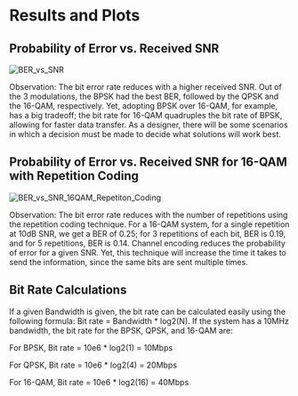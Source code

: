 # Results and Plots

## Probability of Error vs. Received SNR
![BER_vs_SNR](https://github.com/javivi865/OFDM-Based-Video-Transmission-and-Reception/assets/169334804/a912bc60-2ae5-477c-8574-98268215a81a)

Observation: The bit error rate reduces with a higher received SNR. Out of the 3 modulations, the BPSK had the best BER, followed by the QPSK and the 16-QAM, respectively. Yet, adopting BPSK over 16-QAM, for example, has a big tradeoff; the bit rate for 16-QAM quadruples the bit rate of BPSK, allowing for faster data transfer. As a designer, there will be some scenarios in which a decision must be made to decide what solutions will work best. 

## Probability of Error vs. Received SNR for 16-QAM with Repetition Coding
![BER_vs_SNR_16QAM_Repetiton_Coding](https://github.com/javivi865/OFDM-Based-Video-Transmission-and-Reception/assets/169334804/a2fc56b1-dde4-48f6-8e5e-34c9ea58aeec)

Observation: The bit error rate reduces with the number of repetitions using the repetition coding technique. For a 16-QAM system, for a single repetition at 10dB SNR, we get a BER of 0.25; for 3 repetitions of each bit, BER is 0.19, and for 5 repetitions, BER is 0.14. Channel encoding reduces the probability of error for a given SNR. Yet, this technique will increase the time it takes to send the information, since the same bits are sent multiple times. 

## Bit Rate Calculations
If a given Bandwidth is given, the bit rate can be calculated easily using the following formula: Bit rate = Bandwidth * log2(N). If the system has a 10MHz bandwidth, the bit rate for the BPSK, QPSK, and 16-QAM are:

For BPSK, Bit rate = 10e6 * log2(1) = 10Mbps

For QPSK, Bit rate = 10e6 * log2(4) = 20Mbps

For 16-QAM, Bit rate = 10e6 * log2(16) = 40Mbps


